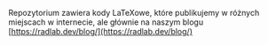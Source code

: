 Repozytorium zawiera kody LaTeXowe, które publikujemy w różnych miejscach w internecie,
ale głównie na naszym blogu [https://radlab.dev/blog/](https://radlab.dev/blog/)
